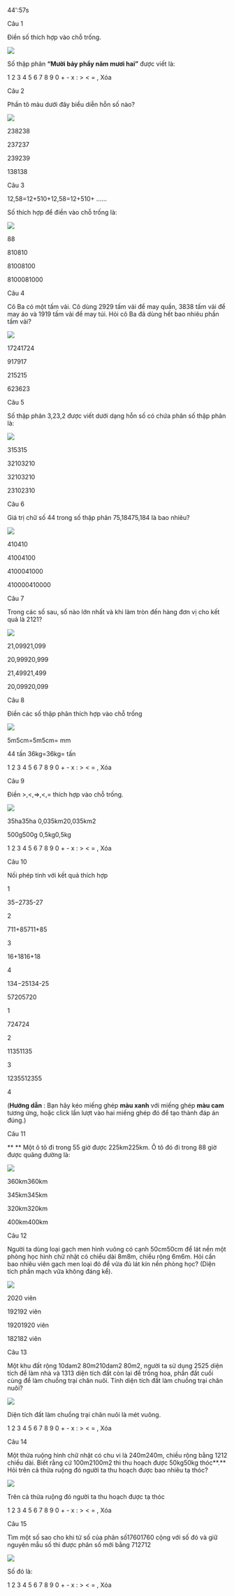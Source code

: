 44':57s

Câu 1

Điền số thích hợp vào chỗ trống.

**![](https://onthi123.vn/public/uploads/b_62.png)**

Số thập phân **“Mười bảy phẩy năm mươi hai”** được viết là: 

1 2 3 4 5 6 7 8 9 0 + - x : > < = , Xóa

Câu 2

Phần tô màu dưới đây biểu diễn hỗn số nào?

![](https://onthi123.vn/public/uploads/b_63.png)

238238

237237

239239

138138

Câu 3

12,58=12+510+12,58=12+510+ ……

Số thích hợp để điền vào chỗ trống là:

![](https://onthi123.vn/public/uploads/b_64.png)

88

810810

81008100

8100081000

Câu 4

Cô Ba có một tấm vải. Cô dùng 2929 tấm vải để may quần, 3838 tấm vải để may áo và 1919 tấm vải để may túi. Hỏi cô Ba đã dùng hết bao nhiêu phần tấm vải?

![](https://onthi123.vn/public/uploads/b_65.png)

17241724

917917

215215

623623

Câu 5

Số thập phân 3,23,2 được viết dưới dạng hỗn số có chứa phân số thập phân là:

![](https://onthi123.vn/public/uploads/b_66.png)

315315

32103210

32103210

23102310

Câu 6

Giá trị chữ số 44 trong số thập phân 75,18475,184 là bao nhiêu?

![](https://onthi123.vn/public/uploads/b_67.png)

410410

41004100

4100041000

410000410000

Câu 7

Trong các số sau, số nào lớn nhất và khi làm tròn đến hàng đơn vị cho kết quả là 2121?

![](https://onthi123.vn/public/uploads/b_68.png)

21,09921,099

20,99920,999

21,49921,499

20,09920,099

Câu 8

Điền các số thập phân thích hợp vào chỗ trống

![](https://onthi123.vn/public/uploads/b_69.png)

5m5cm=5m5cm=  mm

44 tấn 36kg=36kg=  tấn

1 2 3 4 5 6 7 8 9 0 + - x : > < = , Xóa

Câu 9

Điền >,<,=>,<,= thích hợp vào chỗ trống.

![](https://onthi123.vn/public/uploads/b_70.png)

35ha35ha 0,035km20,035km2

500g500g 0,5kg0,5kg

1 2 3 4 5 6 7 8 9 0 + - x : > < = , Xóa

Câu 10

Nối phép tính với kết quả thích hợp

1

35−2735-27

2

711+85711+85

3

16+1816+18

4

134−25134-25

57205720

1

724724

2

11351135

3

1235512355

4

(**Hướng dẫn** : Bạn hãy kéo miếng ghép **màu xanh** với miếng ghép **màu cam** tương ứng, hoặc click lần lượt vào hai miếng ghép đó để tạo thành đáp án đúng.)

Câu 11

** ** Một ô tô đi trong 55 giờ được 225km225km. Ô tô đó đi trong 88 giờ được quãng đường là:

![](https://onthi123.vn/public/uploads/b_71.png)

360km360km

345km345km

320km320km

400km400km

Câu 12

Người ta dùng loại gạch men hình vuông có cạnh 50cm50cm để lát nền một phòng học hình chữ nhật có chiều dài 8m8m, chiều rộng 6m6m. Hỏi cần bao nhiêu viên gạch men loại đó để vừa đủ lát kín nền phòng học? (Diện tích phần mạch vữa không đáng kể).

![](https://onthi123.vn/public/uploads/b_72.png)

2020 viên

192192 viên

19201920 viên

182182 viên

Câu 13

Một khu đất rộng 10dam2 80m210dam2 80m2, người ta sử dụng 2525 diện tích để làm nhà và 1313 diện tích đất còn lại để trồng hoa, phần đất cuối cùng để làm chuồng trại chăn nuôi. Tính diện tích đất làm chuồng trại chăn nuôi?

![](https://onthi123.vn/public/uploads/b_73.png)

Diện tích đất làm chuồng trại chăn nuôi là  mét vuông.

1 2 3 4 5 6 7 8 9 0 + - x : > < = , Xóa

Câu 14

Một thửa ruộng hình chữ nhật có chu vi là 240m240m, chiều rộng bằng 1212 chiều dài. Biết rằng cứ 100m2100m2 thì thu hoạch được 50kg50kg thóc**.** Hỏi trên cả thửa ruộng đó người ta thu hoạch được bao nhiêu tạ thóc?

![](https://onthi123.vn/public/uploads/b_74.png)

Trên cả thửa ruộng đó người ta thu hoạch được  tạ thóc

1 2 3 4 5 6 7 8 9 0 + - x : > < = , Xóa

Câu 15

Tìm một số sao cho khi tử số của phân số17601760 cộng với số đó và giữ nguyên mẫu số thì được phân số mới bằng 712712

![](https://onthi123.vn/public/uploads/b_75.png)

Số đó là: 

1 2 3 4 5 6 7 8 9 0 + - x : > < = , Xóa
